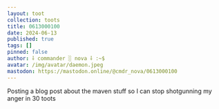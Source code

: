 ```yaml
---
layout: toot
collection: toots
title: 0613000100
date: 2024-06-13
published: true
tags: []
pinned: false
author: ⸸ commander ░ nova ⸸ :~$
avatar: /img/avatar/daemon.jpeg
mastodon: https://mastodon.online/@cmdr_nova/0613000100
---
```


Posting a blog post about the maven stuff so I can stop shotgunning my anger in 30 toots
